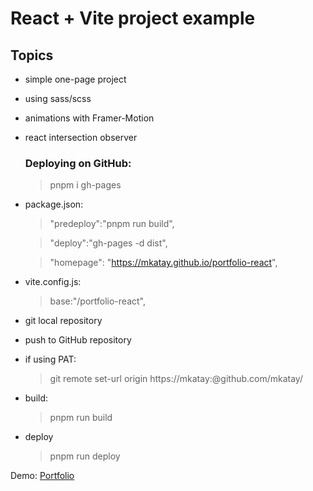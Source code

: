 # React + Vite project example

## Topics

- simple one-page project
- using sass/scss
- animations with Framer-Motion
- react intersection observer
  ### Deploying on GitHub:
    > pnpm i gh-pages
- package.json:
    > "predeploy":"pnpm run build",

    > "deploy":"gh-pages -d dist",

    > "homepage": "https://mkatay.github.io/portfolio-react",
    
- vite.config.js:
    > base:"/portfolio-react",
- git local repository
- push to GitHub repository
- if using PAT:
    > git remote set-url origin https://mkatay:<token>@github.com/mkatay/<project-name>
- build:
    > pnpm run build
- deploy
    > pnpm run deploy

Demo: [Portfolio](https://mkatay.github.io/portfolio-react/#Home)
    
